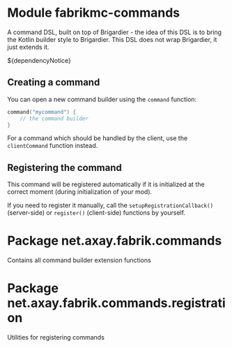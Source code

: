 # Module fabrikmc-commands

A command DSL, built on top of Brigardier - the idea of this DSL is to bring the Kotlin builder style to Brigardier.
This DSL does not wrap Brigardier, it just extends it.

${dependencyNotice}

## Creating a command

You can open a new command builder using the `command` function:

```kt
command("mycommand") {
    // the command builder
}
```

For a command which should be handled by the client, use the `clientCommand` function instead.

## Registering the command

This command will be registered automatically if it is initialized at the correct moment (during initialization of your
mod).

If you need to register it manually, call the `setupRegistrationCallback()` (server-side) or `register()` (client-side)
functions by yourself.

# Package net.axay.fabrik.commands

Contains all command builder extension functions

# Package net.axay.fabrik.commands.registration

Utilities for registering commands
